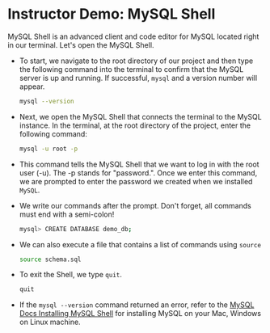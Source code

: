 #  Instructor Demo: MySQL Shell

MySQL Shell is an advanced client and code editor for MySQL located right in our terminal. Let's open the MySQL Shell. 

  * To start, we navigate to the root directory of our project and then type the following command into the terminal to confirm that the MySQL server is up and running. If successful, `mysql` and a version number will appear. 

    ```sh
    mysql --version
    ```

  * Next, we open the MySQL Shell that connects the terminal to the MySQL instance. In the terminal, at the root directory of the project, enter the following command:

    ```sh
    mysql -u root -p
    ```

  * This command tells the MySQL Shell that we want to log in with the root user (-u). The -p stands for "password.". Once we enter this command, we are prompted to enter the password we created when we installed `MySQL`.

  * We write our commands after the prompt. Don't forget, all commands must end with a semi-colon! 

    ```sh
    mysql> CREATE DATABASE demo_db;
    ```

  * We can also execute a file that contains a list of commands using `source`

    ```sh
    source schema.sql
    ```

  * To exit the Shell, we type `quit`.

    ```sh
    quit
    ```

* If the `mysql --version` command returned an error, refer to the  [MySQL Docs Installing MySQL Shell](https://dev.mysql.com/doc/mysql-shell/8.0/en/mysql-shell-install.html) for installing MySQL on your Mac, Windows on Linux machine.
